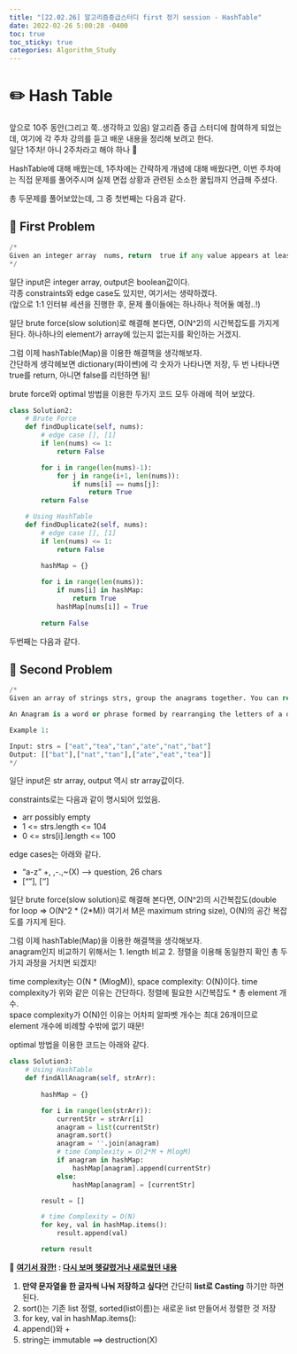 ```yaml
---
title: "[22.02.26] 알고리즘중급스터디 first 정기 session - HashTable"
date: 2022-02-26 5:00:28 -0400
toc: true
toc_sticky: true
categories: Algorithm_Study
---
```


# ✏️ Hash Table

앞으로 10주 동안(그리고 쭉..생각하고 있음) 알고리즘 중급 스터디에 참여하게 되었는데, 여기에 각 주차 강의를 듣고 배운 내용을 정리해 보려고 한다.    
일단 1주차! 아니 2주차라고 해야 하나 🤔   


HashTable에 대해 배웠는데, 1주차에는 간략하게 개념에 대해 배웠다면, 이번 주차에는 직접 문제를 풀어주시며 실제 면접 상황과 관련된 소소한 꿀팁까지 언급해 주셨다.     

총 두문제를 풀어보았는데, 그 중 첫번째는 다음과 같다.     

## 📝 First Problem

```python
/*    
Given an integer array  nums, return  true if any value appears at least twice in the array, and return false if every element is distinct.
*/     
```

일단 input은 integer array, output은 boolean값이다.     
각종 constraints와 edge case도 있지만, 여기서는 생략하겠다.      
(앞으로 1:1 인터뷰 세션을 진행한 후, 문제 풀이들에는 하나하나 적어둘 예정..!)    

일단 brute force(slow solution)로 해결해 본다면, O(N^2)의 시간복잡도를 가지게 된다.    하나하나의 element가 array에 있는지 없는지를 확인하는 거겠지.    

그럼 이제 hashTable(Map)을 이용한 해결책을 생각해보자.    
간단하게 생각헤보면 dictionary(파이쎤)에 각 숫자가 나타나면 저장, 두 번 나타나면 true를 return, 아니면 false를 리턴하면 됨!  

brute force와 optimal 방법을 이용한 두가지 코드 모두 아래에 적어 보았다.          

```python
class Solution2:
    # Brute Force
    def findDuplicate(self, nums):
        # edge case [], [1]
        if len(nums) <= 1:
            return False

        for i in range(len(nums)-1):
            for j in range(i+1, len(nums)):
                if nums[i] == nums[j]:
                    return True
        return False

    # Using HashTable
    def findDuplicate2(self, nums):
        # edge case [], [1]
        if len(nums) <= 1:
            return False
        
        hashMap = {}

        for i in range(len(nums)):
            if nums[i] in hashMap:
                return True
            hashMap[nums[i]] = True
        
        return False
```

두번째는 다음과 같다.    

## 📝 Second Problem

```python
/*    
Given an array of strings strs, group the anagrams together. You can return the answer in any order.

An Anagram is a word or phrase formed by rearranging the letters of a different word or phrase, typically using all the original letters exactly once.

Example 1:

Input: strs = ["eat","tea","tan","ate","nat","bat"]
Output: [["bat"],["nat","tan"],["ate","eat","tea"]]
*/     
```

일단 input은 str array, output 역시 str array값이다.     

constraints로는 다음과 같이 명시되어 있었음.    
- arr possibly empty     
- 1 <= strs.length <= 104      
- 0 <= strs[i].length <= 100       

edge cases는 아래와 같다.    
- “a-z”  +, ,-.,~(X) --> question, 26 chars
- [“”], [‘’]

일단 brute force(slow solution)로 해결해 본다면, O(N^2)의 시간복잡도(double for loop => O(N^2 * (2*M)) 여기서 M은 maximum string size), O(N)의 공간 복잡도를 가지게 된다.    

그럼 이제 hashTable(Map)을 이용한 해결책을 생각해보자.     
anagram인지 비교하기 위해서는 1. length 비교 2. 정렬을 이용해 동일한지 확인 총 두가지 과정을 거치면 되겠지!     

time complexity는 O(N * (MlogM)), space complexity: O(N)이다. 
time complexity가 위와 같은 이유는 간단하다. 정렬에 필요한 시간복잡도 * 총 element 개수.    
space complexity가 O(N)인 이유는 어차피 알파벳 개수는 최대 26개이므로 element 개수에 비례할 수밖에 없기 때문!     


optimal 방법을 이용한 코드는 아래와 같다.          

```python
class Solution3:
    # Using HashTable
    def findAllAnagram(self, strArr):
        
        hashMap = {}

        for i in range(len(strArr)):
            currentStr = strArr[i]
            anagram = list(currentStr)
            anagram.sort()
            anagram = ''.join(anagram)
            # time Complexity = O(2*M + MlogM)
            if anagram in hashMap:
                hashMap[anagram].append(currentStr)
            else:
                hashMap[anagram] = [currentStr]

        result = []

        # time Complexity = O(N)
        for key, val in hashMap.items():
            result.append(val)

        return result
```

<div class="notice--primary" markdown="1">
🌝 <strong><u>여기서 잠깐!</u> : <u>다시 보며 헷갈렸거나 새로웠던 내용</u></strong>        

 1. <strong>만약 문자열을 한 글자씩 나눠 저장하고 싶다</strong>면 간단히 <strong>list로 Casting</strong> 하기만 하면 된다.        
 2. sort()는 기존 list 정렬, sorted(list이름)는 새로운 list 만들어서 정렬한 것 저장
 3. for key, val in hashMap.items(): 
 4. append()와 +    
 5. string는 immutable ==> destruction(X)

</div>
